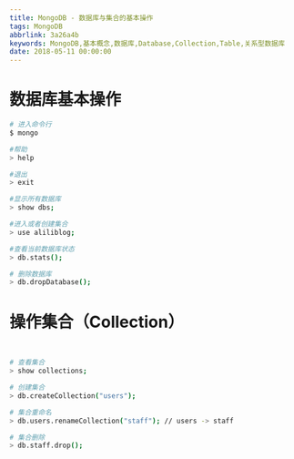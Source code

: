 ```yaml
---
title: MongoDB - 数据库与集合的基本操作
tags: MongoDB
abbrlink: 3a26a4b
keywords: MongoDB,基本概念,数据库,Database,Collection,Table,关系型数据库
date: 2018-05-11 00:00:00
---
```


数据库基本操作
=============

```bash
# 进入命令行
$ mongo

#帮助
> help

#退出
> exit

#显示所有数据库
> show dbs;

#进入或者创建集合
> use aliliblog;

#查看当前数据库状态
> db.stats();

# 删除数据库
> db.dropDatabase();
```

操作集合（Collection）
=====================

~~~bash


# 查看集合
> show collections;

# 创建集合
> db.createCollection("users");

# 集合重命名
> db.users.renameCollection("staff"); // users -> staff

# 集合删除
> db.staff.drop();
~~~